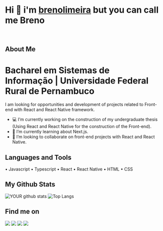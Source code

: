 # Hi 👋 i'm <a href="https://github.com/brenolimeira">brenolimeira</a> but you can call me Breno
</br>

## About Me

# Bacharel em Sistemas de Informação | Universidade Federal Rural de Pernambuco

I am looking for opportunities and development of projects related to Front-end with React and React Native framework.
- 💻 I’m currently working on the construction of my undergraduate thesis (Using React and React Native for the construction of the Front-end).
- 🌱 I’m currently learning about Next.js.
- 🤝 I’m looking to collaborate on front-end projects with React and React Native.

## Languages and Tools
• Javascript • Typescript • React • React Native • HTML • CSS
## My Github Stats

![YOUR github stats](https://github-readme-stats.vercel.app/api?username=brenolimeira&show_icons=true&theme=tokyonight)
![Top Langs](https://github-readme-stats.vercel.app/api/top-langs/?username=brenolimeira&theme=tokyonight&layout=compact)

## Find me on

[<img src="https://img.shields.io/badge/twitter-%231DA1F2.svg?&style=for-the-badge&logo=twitter&logoColor=white" />](https://twitter.com/brenolimeira1) [<img src = "https://img.shields.io/badge/gmail-%23E4405F.svg?&style=for-the-badge&logo=gmail&logoColor=white">](mailto:brenolimeira@gmail.com) [<img src="https://img.shields.io/badge/linkedin-%230077B5.svg?&style=for-the-badge&logo=linkedin&logoColor=white" />](https://www.linkedin.com/in/breno-silvério-6a1810135/) [<img src = "https://img.shields.io/badge/instagram-%23E4405F.svg?&style=for-the-badge&logo=instagram&logoColor=white">](https://www.instagram.com/brenosilveriolimeira/) 
